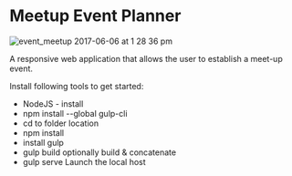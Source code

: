 # Meetup Event Planner

![event_meetup 2017-06-06 at 1 28 36 pm](https://user-images.githubusercontent.com/6508354/26850390-2af0f5ea-4abc-11e7-9799-003023b9f63c.png)

A responsive web application that allows the user to establish a meet-up event.

Install following tools to get started:
* NodeJS - install
* npm install --global gulp-cli
* cd to folder location
* npm install
* install gulp
* gulp build optionally build & concatenate
* gulp serve Launch the local host
